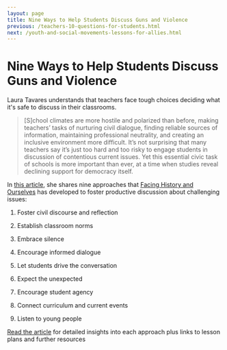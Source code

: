 ```yaml
---
layout: page
title: Nine Ways to Help Students Discuss Guns and Violence
previous: /teachers-10-questions-for-students.html
next: /youth-and-social-movements-lessons-for-allies.html
---
```


Nine Ways to Help Students Discuss Guns and Violence
=================

Laura Tavares understands that teachers face tough choices deciding what it's safe to discuss in their classrooms.

> [S]chool climates are more hostile and polarized than before, making teachers’ tasks of nurturing civil dialogue, finding reliable sources of information, maintaining professional neutrality, and creating an inclusive environment more difficult. It’s not surprising that many teachers say it’s just too hard and too risky to engage students in discussion of contentious current issues. Yet this essential civic task of schools is more important than ever, at a time when studies reveal declining support for democracy itself.

In [this article](https://greatergood.berkeley.edu/article/item/nine_ways_to_help_students_discuss_guns_and_violence), she shares nine approaches that [Facing History and Ourselves](http://facinghistory.org) has developed to foster productive discussion about challenging issues:

1. Foster civil discourse and reflection

2. Establish classroom norms

3. Embrace silence

4. Encourage informed dialogue

5. Let students drive the conversation

6. Expect the unexpected

7. Encourage student agency

8. Connect curriculum and current events

9. Listen to young people

[Read the article](https://greatergood.berkeley.edu/article/item/nine_ways_to_help_students_discuss_guns_and_violence) for detailed insights into each approach plus links to lesson plans and further resources
